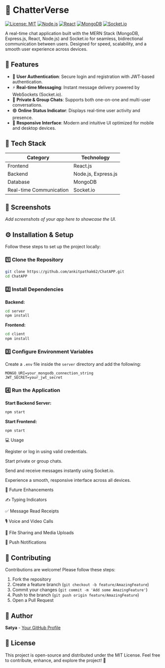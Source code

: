 # 💬 ChatterVerse

[![License: MIT](https://img.shields.io/badge/License-MIT-yellow.svg)](https://opensource.org/licenses/MIT)
[![Node.js](https://img.shields.io/badge/Node.js-43853D?style=flat&logo=node.js&logoColor=white)](https://nodejs.org/)
[![React](https://img.shields.io/badge/React-20232A?style=flat&logo=react&logoColor=61DAFB)](https://reactjs.org/)
[![MongoDB](https://img.shields.io/badge/MongoDB-4EA94B?style=flat&logo=mongodb&logoColor=white)](https://www.mongodb.com/)
[![Socket.io](https://img.shields.io/badge/Socket.io-010101?&style=flat&logo=Socket.io&logoColor=white)](https://socket.io/)

A real-time chat application built with the MERN Stack (MongoDB, Express.js, React, Node.js) and Socket.io for seamless, bidirectional communication between users. Designed for speed, scalability, and a smooth user experience across devices.

## 🚀 Features

- 🔐 **User Authentication**: Secure login and registration with JWT-based authentication.
- ⚡ **Real-time Messaging**: Instant message delivery powered by WebSockets (Socket.io).
- 👥 **Private & Group Chats**: Supports both one-on-one and multi-user conversations.
- 🟢 **Online Status Indicator**: Displays real-time user activity and presence.
- 📱 **Responsive Interface**: Modern and intuitive UI optimized for mobile and desktop devices.

## 🧠 Tech Stack

| Category                | Technology          |
| ----------------------- | ------------------- |
| Frontend                | React.js            |
| Backend                 | Node.js, Express.js |
| Database                | MongoDB             |
| Real-time Communication | Socket.io           |

## 📸 Screenshots

_Add screenshots of your app here to showcase the UI._

## ⚙️ Installation & Setup

Follow these steps to set up the project locally:

### 1️⃣ Clone the Repository

```bash
git clone https://github.com/ankitpathak62/ChatAPP.git
cd ChatAPP
```

### 2️⃣ Install Dependencies

**Backend:**

```bash
cd server
npm install
```

**Frontend:**

```bash
cd client
npm install
```

### 3️⃣ Configure Environment Variables

Create a `.env` file inside the `server` directory and add the following:

```env
MONGO_URI=your_mongodb_connection_string
JWT_SECRET=your_jwt_secret
```

### 4️⃣ Run the Application

**Start Backend Server:**

```bash
npm start
```

**Start Frontend:**

```bash
npm start
```

💻 Usage

Register or log in using valid credentials.

Start private or group chats.

Send and receive messages instantly using Socket.io.

Experience a smooth, responsive interface across all devices.

🔮 Future Enhancements

✍️ Typing Indicators

✅ Message Read Receipts

🎙️ Voice and Video Calls

📎 File Sharing and Media Uploads

🔔 Push Notifications

## 🤝 Contributing

Contributions are welcome! Please follow these steps:

1. Fork the repository
2. Create a feature branch (`git checkout -b feature/AmazingFeature`)
3. Commit your changes (`git commit -m 'Add some AmazingFeature'`)
4. Push to the branch (`git push origin feature/AmazingFeature`)
5. Open a Pull Request

## 👤 Author

**Satya** - [Your GitHub Profile](https://github.com/yourusername)

## 🧾 License

This project is open-source and distributed under the MIT License.
Feel free to contribute, enhance, and explore the project! 🚀
